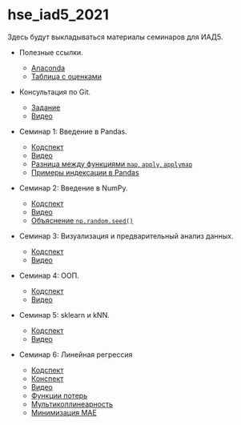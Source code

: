 # hse_iad5_2021
Здесь будут выкладываться материалы семинаров для ИАД5.

- Полезные ссылки.
  - [Anaconda](https://www.anaconda.com/products/individual)
  - [Таблица с оценками](https://docs.google.com/spreadsheets/d/1bveVtysWEZogdRssbqiNPovguRq3ejP7fMEMVHcNzaM/edit?usp=sharing)
  
- Консультация по Git.
  - [Задание](https://github.com/V-Marco/hse_iad5_2021/blob/main/misc/git_cons/git_cons.pdf)
  - [Видео](https://youtu.be/abGTdpA9aYo)

- Семинар 1: Введение в Pandas.
  - [Кодспект](https://github.com/V-Marco/hse_iad5_2021/blob/main/seminar1/sem1_pandas.ipynb)
  - [Видео](https://youtu.be/qPJjyeLOm7w)
  - [Разница между функциями `map`, `apply`, `applymap`](https://stackoverflow.com/questions/19798153/difference-between-map-applymap-and-apply-methods-in-pandas)
  - [Примеры индексации в Pandas](https://github.com/V-Marco/hse_iad5_2021/blob/main/misc/pandas_indexing_examples.ipynb)
  
- Семинар 2: Введение в NumPy.
  - [Кодспект](https://github.com/V-Marco/hse_iad5_2021/blob/main/seminar2/sem02_numpy.ipynb)
  - [Видео](https://youtu.be/gOkitx_tnOg)
  - [Объяснение `np.random.seed()`](https://stackoverflow.com/questions/21494489/what-does-numpy-random-seed0-do)

- Семинар 3: Визуализация и предварительный анализ данных. 
  - [Кодспект](https://github.com/V-Marco/hse_iad5_2021/blob/main/seminar3/sem03_EDA.ipynb)
  - [Видео](https://youtu.be/OhS72gMNszw)
  
- Семинар 4: ООП.
  - [Кодспект](https://github.com/V-Marco/hse_iad5_2021/blob/main/seminar4/sem04_oop.ipynb)
  - [Видео](https://youtu.be/wtzh3asAgso)

- Семинар 5: sklearn и kNN.
  - [Кодспект](https://github.com/V-Marco/hse_iad5_2021/blob/main/seminar5/sem05-sklearn-knn.ipynb)
  - [Видео](https://youtu.be/cxLPW91HVBg)

- Семинар 6: Линейная регрессия
  - [Кодспект](https://github.com/V-Marco/hse_iad5_2021/blob/main/seminar6/sem06_linreg.ipynb)
  - [Конспект](https://github.com/V-Marco/hse_iad5_2021/blob/main/seminar6/Sem_24_02.pdf)
  - [Видео](https://youtu.be/5IbdnDBb0WM)
  - [Функции потерь](https://heartbeat.fritz.ai/5-regression-loss-functions-all-machine-learners-should-know-4fb140e9d4b0)
  - [Мультиколлинеарность](https://stats.stackexchange.com/questions/361247/multicollinearity-and-predictive-performance)
  - [Минимизация MAE](https://stats.stackexchange.com/questions/355538/why-does-minimizing-the-mae-lead-to-forecasting-the-median-and-not-the-mean)
 

